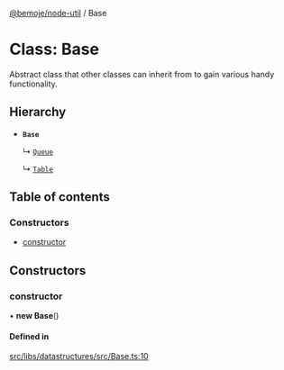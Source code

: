 [@bemoje/node-util](../README.md) / Base

# Class: Base

Abstract class that other classes can inherit from to gain various handy functionality.

## Hierarchy

- **`Base`**

  ↳ [`Queue`](Queue.md)

  ↳ [`Table`](Table.md)

## Table of contents

### Constructors

- [constructor](Base.md#constructor)

## Constructors

### constructor

• **new Base**()

#### Defined in

[src/libs/datastructures/src/Base.ts:10](https://github.com/bemoje/bemoje-node-util/blob/a56603a/src/libs/datastructures/src/Base.ts#L10)
